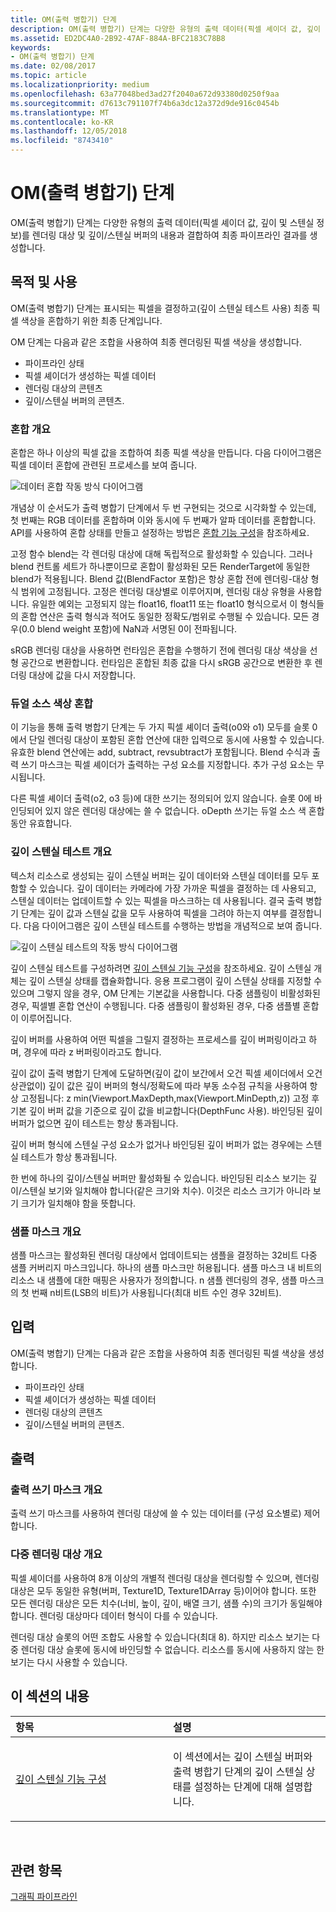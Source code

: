 ```yaml
---
title: OM(출력 병합기) 단계
description: OM(출력 병합기) 단계는 다양한 유형의 출력 데이터(픽셀 셰이더 값, 깊이 및 스텐실 정보)를 렌더링 대상 및 깊이/스텐실 버퍼의 내용과 결합하여 최종 파이프라인 결과를 생성합니다.
ms.assetid: ED2DC4A0-2B92-47AF-884A-BFC2183C78B8
keywords:
- OM(출력 병합기) 단계
ms.date: 02/08/2017
ms.topic: article
ms.localizationpriority: medium
ms.openlocfilehash: 63a77048bed3ad27f2040a672d93380d0250f9aa
ms.sourcegitcommit: d7613c791107f74b6a3dc12a372d9de916c0454b
ms.translationtype: MT
ms.contentlocale: ko-KR
ms.lasthandoff: 12/05/2018
ms.locfileid: "8743410"
---
```

# <a name="output-merger-om-stage"></a>OM(출력 병합기) 단계


OM(출력 병합기) 단계는 다양한 유형의 출력 데이터(픽셀 셰이더 값, 깊이 및 스텐실 정보)를 렌더링 대상 및 깊이/스텐실 버퍼의 내용과 결합하여 최종 파이프라인 결과를 생성합니다.

## <a name="span-idpurpose-and-usesspanspan-idpurpose-and-usesspanspan-idpurpose-and-usesspanpurpose-and-uses"></a><span id="Purpose-and-uses"></span><span id="purpose-and-uses"></span><span id="PURPOSE-AND-USES"></span>목적 및 사용


OM(출력 병합기) 단계는 표시되는 픽셀을 결정하고(깊이 스텐실 테스트 사용) 최종 픽셀 색상을 혼합하기 위한 최종 단계입니다.

OM 단계는 다음과 같은 조합을 사용하여 최종 렌더링된 픽셀 색상을 생성합니다.

-   파이프라인 상태
-   픽셀 셰이더가 생성하는 픽셀 데이터
-   렌더링 대상의 콘텐츠
-   깊이/스텐실 버퍼의 콘텐츠.

### <a name="span-idblending-overviewspanspan-idblending-overviewspanspan-idblending-overviewspanblending-overview"></a><span id="Blending-overview"></span><span id="blending-overview"></span><span id="BLENDING-OVERVIEW"></span>혼합 개요

혼합은 하나 이상의 픽셀 값을 조합하여 최종 픽셀 색상을 만듭니다. 다음 다이어그램은 픽셀 데이터 혼합에 관련된 프로세스를 보여 줍니다.

![데이터 혼합 작동 방식 다이어그램](images/d3d10-blend-state.png)

개념상 이 순서도가 출력 병합기 단계에서 두 번 구현되는 것으로 시각화할 수 있는데, 첫 번째는 RGB 데이터를 혼합하며 이와 동시에 두 번째가 알파 데이터를 혼합합니다. API를 사용하여 혼합 상태를 만들고 설정하는 방법은 [혼합 기능 구성](https://msdn.microsoft.com/library/windows/desktop/bb205072)을 참조하세요.

고정 함수 blend는 각 렌더링 대상에 대해 독립적으로 활성화할 수 있습니다. 그러나 blend 컨트롤 세트가 하나뿐이므로 혼합이 활성화된 모든 RenderTarget에 동일한 blend가 적용됩니다. Blend 값(BlendFactor 포함)은 항상 혼합 전에 렌더링-대상 형식 범위에 고정됩니다. 고정은 렌더링 대상별로 이루어지며, 렌더링 대상 유형을 사용합니다. 유일한 예외는 고정되지 않는 float16, float11 또는 float10 형식으로서 이 형식들의 혼합 연산은 출력 형식과 적어도 동일한 정확도/범위로 수행될 수 있습니다. 모든 경우(0.0 blend weight 포함)에 NaN과 서명된 0이 전파됩니다.

sRGB 렌더링 대상을 사용하면 런타임은 혼합을 수행하기 전에 렌더링 대상 색상을 선형 공간으로 변환합니다. 런타임은 혼합된 최종 값을 다시 sRGB 공간으로 변환한 후 렌더링 대상에 값을 다시 저장합니다.

### <a name="span-iddual-source-color-blendingspanspan-iddual-source-color-blendingspanspan-iddual-source-color-blendingspandual-source-color-blending"></a><span id="Dual-source-color-blending"></span><span id="dual-source-color-blending"></span><span id="DUAL-SOURCE-COLOR-BLENDING"></span>듀얼 소스 색상 혼합

이 기능을 통해 출력 병합기 단계는 두 가지 픽셀 셰이더 출력(o0와 o1) 모두를 슬롯 0에서 단일 렌더링 대상이 포함된 혼합 연산에 대한 입력으로 동시에 사용할 수 있습니다. 유효한 blend 연산에는 add, subtract, revsubtract가 포함됩니다. Blend 수식과 출력 쓰기 마스크는 픽셀 셰이더가 출력하는 구성 요소를 지정합니다. 추가 구성 요소는 무시됩니다.

다른 픽셀 셰이더 출력(o2, o3 등)에 대한 쓰기는 정의되어 있지 않습니다. 슬롯 0에 바인딩되어 있지 않은 렌더링 대상에는 쓸 수 없습니다. oDepth 쓰기는 듀얼 소스 색 혼합 동안 유효합니다.

### <a name="span-iddepth-stencil-testspanspan-iddepth-stencil-testspanspan-iddepth-stencil-testspandepth-stencil-testing-overview"></a><span id="Depth-Stencil-Test"></span><span id="depth-stencil-test"></span><span id="DEPTH-STENCIL-TEST"></span>깊이 스텐실 테스트 개요

텍스처 리소스로 생성되는 깊이 스텐실 버퍼는 깊이 데이터와 스텐실 데이터를 모두 포함할 수 있습니다. 깊이 데이터는 카메라에 가장 가까운 픽셀을 결정하는 데 사용되고, 스텐실 데이터는 업데이트할 수 있는 픽셀을 마스크하는 데 사용됩니다. 결국 출력 병합기 단계는 깊이 값과 스텐실 값을 모두 사용하여 픽셀을 그려야 하는지 여부를 결정합니다. 다음 다이어그램은 깊이 스텐실 테스트를 수행하는 방법을 개념적으로 보여 줍니다.

![깊이 스텐실 테스트의 작동 방식 다이어그램](images/d3d10-depth-stencil-test.png)

깊이 스텐실 테스트를 구성하려면 [깊이 스텐실 기능 구성](configuring-depth-stencil-functionality.md)을 참조하세요. 깊이 스텐실 개체는 깊이 스텐실 상태를 캡슐화합니다. 응용 프로그램이 깊이 스텐실 상태를 지정할 수 있으며 그렇지 않을 경우, OM 단계는 기본값을 사용합니다. 다중 샘플링이 비활성화된 경우, 픽셀별 혼합 연산이 수행됩니다. 다중 샘플링이 활성화된 경우, 다중 샘플별 혼합이 이루어집니다.

깊이 버퍼를 사용하여 어떤 픽셀을 그릴지 결정하는 프로세스를 깊이 버퍼링이라고 하며, 경우에 따라 z 버퍼링이라고도 합니다.

깊이 값이 출력 병합기 단계에 도달하면(깊이 값이 보간에서 오건 픽셀 셰이더에서 오건 상관없이) 깊이 값은 깊이 버퍼의 형식/정확도에 따라 부동 소수점 규칙을 사용하여 항상 고정됩니다: z min(Viewport.MaxDepth,max(Viewport.MinDepth,z)) 고정 후 기본 깊이 버퍼 값을 기준으로 깊이 값을 비교합니다(DepthFunc 사용). 바인딩된 깊이 버퍼가 없으면 깊이 테스트는 항상 통과됩니다.

깊이 버퍼 형식에 스텐실 구성 요소가 없거나 바인딩된 깊이 버퍼가 없는 경우에는 스텐실 테스트가 항상 통과됩니다.

한 번에 하나의 깊이/스텐실 버퍼만 활성화될 수 있습니다. 바인딩된 리소스 보기는 깊이/스텐실 보기와 일치해야 합니다(같은 크기와 치수). 이것은 리소스 크기가 아니라 보기 크기가 일치해야 함을 뜻합니다.

### <a name="span-idsample-maskspanspan-idsample-maskspanspan-idsample-maskspansample-mask-overview"></a><span id="Sample-Mask"></span><span id="sample-mask"></span><span id="SAMPLE-MASK"></span>샘플 마스크 개요

샘플 마스크는 활성화된 렌더링 대상에서 업데이트되는 샘플을 결정하는 32비트 다중 샘플 커버리지 마스크입니다. 하나의 샘플 마스크만 허용됩니다. 샘플 마스크 내 비트의 리소스 내 샘플에 대한 매핑은 사용자가 정의합니다. n 샘플 렌더링의 경우, 샘플 마스크의 첫 번째 n비트(LSB의 비트)가 사용됩니다(최대 비트 수인 경우 32비트).

## <a name="span-idinputspanspan-idinputspanspan-idinputspaninput"></a><span id="Input"></span><span id="input"></span><span id="INPUT"></span>입력


OM(출력 병합기) 단계는 다음과 같은 조합을 사용하여 최종 렌더링된 픽셀 색상을 생성합니다.

-   파이프라인 상태
-   픽셀 셰이더가 생성하는 픽셀 데이터
-   렌더링 대상의 콘텐츠
-   깊이/스텐실 버퍼의 콘텐츠.

## <a name="span-idoutputspanspan-idoutputspanspan-idoutputspanoutput"></a><span id="Output"></span><span id="output"></span><span id="OUTPUT"></span>출력


### <a name="span-idoutput-write-mask-overviewspanspan-idoutput-write-mask-overviewspanspan-idoutput-write-mask-overviewspanoutput-write-mask-overview"></a><span id="Output-write-mask-overview"></span><span id="output-write-mask-overview"></span><span id="OUTPUT-WRITE-MASK-OVERVIEW"></span>출력 쓰기 마스크 개요

출력 쓰기 마스크를 사용하여 렌더링 대상에 쓸 수 있는 데이터를 (구성 요소별로) 제어합니다.

### <a name="span-idmultiple-render-targets-overviewspanspan-idmultiple-render-targets-overviewspanspan-idmultiple-render-targets-overviewspanmultiple-render-targets-overview"></a><span id="Multiple-render-targets-overview"></span><span id="multiple-render-targets-overview"></span><span id="MULTIPLE-RENDER-TARGETS-OVERVIEW"></span>다중 렌더링 대상 개요

픽셀 셰이더를 사용하여 8개 이상의 개별적 렌더링 대상을 렌더링할 수 있으며, 렌더링 대상은 모두 동일한 유형(버퍼, Texture1D, Texture1DArray 등)이어야 합니다. 또한 모든 렌더링 대상은 모든 치수(너비, 높이, 깊이, 배열 크기, 샘플 수)의 크기가 동일해야 합니다. 렌더링 대상마다 데이터 형식이 다를 수 있습니다.

렌더링 대상 슬롯의 어떤 조합도 사용할 수 있습니다(최대 8). 하지만 리소스 보기는 다중 렌더링 대상 슬롯에 동시에 바인딩할 수 없습니다. 리소스를 동시에 사용하지 않는 한 보기는 다시 사용할 수 있습니다.

## <a name="span-idin-this-sectionspanin-this-section"></a><span id="in-this-section"></span>이 섹션의 내용


<table>
<colgroup>
<col width="50%" />
<col width="50%" />
</colgroup>
<thead>
<tr class="header">
<th align="left">항목</th>
<th align="left">설명</th>
</tr>
</thead>
<tbody>
<tr class="odd">
<td align="left"><p><a href="configuring-depth-stencil-functionality.md">깊이 스텐실 기능 구성</a></p></td>
<td align="left"><p>이 섹션에서는 깊이 스텐실 버퍼와 출력 병합기 단계의 깊이 스텐실 상태를 설정하는 단계에 대해 설명합니다.</p></td>
</tr>
</tbody>
</table>

 

## <a name="span-idrelated-topicsspanrelated-topics"></a><span id="related-topics"></span>관련 항목


[그래픽 파이프라인](graphics-pipeline.md)

 

 




